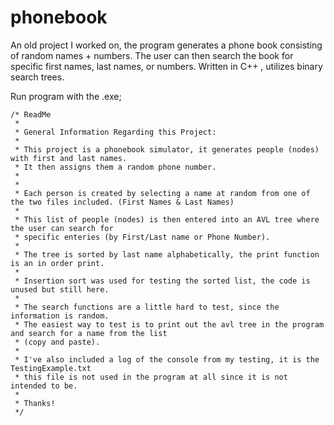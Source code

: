# phonebook
An old project I worked on, the program generates a phone book consisting of random names + numbers. 
The user can then search the book for specific first names, last names, or numbers. Written in C++ , utilizes binary search trees. 

Run program with the .exe;

	/* ReadMe
	 *
	 * General Information Regarding this Project:
	 *
	 * This project is a phonebook simulator, it generates people (nodes) with first and last names.
	 * It then assigns them a random phone number.
	 *
	 * 
	 * Each person is created by selecting a name at random from one of the two files included. (First Names & Last Names)
	 *
	 * This list of people (nodes) is then entered into an AVL tree where the user can search for
	 * specific enteries (by First/Last name or Phone Number).
	 *
	 * The tree is sorted by last name alphabetically, the print function is an in order print.
	 *
	 * Insertion sort was used for testing the sorted list, the code is unused but still here.
	 *
	 * The search functions are a little hard to test, since the information is random.
	 * The easiest way to test is to print out the avl tree in the program and search for a name from the list
	 * (copy and paste).
	 *
	 * I've also included a log of the console from my testing, it is the TestingExample.txt
	 * this file is not used in the program at all since it is not intended to be.
	 *
	 * Thanks!
	 */